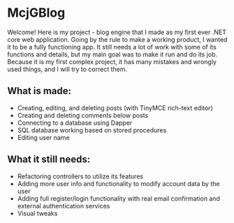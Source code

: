 # McjGBlog

Welcome! Here is my project - blog engine that I made as my first ever .NET core web application. Going by the rule to make a working product, I wanted it to be a fully functioning app. It still needs a lot of work with some of its functions and details, but my main goal was to make it run and do its job. Because it is my first complex project, it has many mistakes and wrongly used things, and I will try to correct them.

## What is made:
- Creating, editing, and deleting posts (with TinyMCE rich-text editor)
- Creating and deleting comments below posts
- Connecting to a database using Dapper
- SQL database working based on stored procedures
- Editing user name

## What it still needs:
- Refactoring controllers to utilize its features
- Adding more user info and functionality to modify account data by the user
- Adding full register/login functionality with real email confirmation and external authentication services
- Visual tweaks
